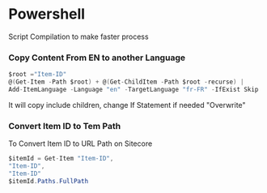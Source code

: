 # Powershell

Script Compilation to make faster process

### Copy Content From EN to another Language

```csharp
$root ="Item-ID"
@(Get-Item -Path $root) + @(Get-ChildItem -Path $root -recurse) |
Add-ItemLanguage -Language "en" -TargetLanguage "fr-FR" -IfExist Skip
```

It will copy include children, change If Statement if needed "Overwrite"

### Convert Item ID to Tem Path

To Convert Item ID to URL Path on Sitecore

```csharp
$itemId = Get-Item "Item-ID",
"Item-ID",
"Item-ID"
$itemId.Paths.FullPath
```

